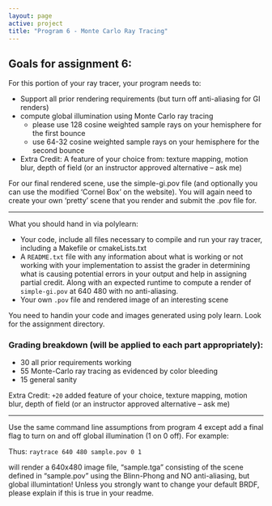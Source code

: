 ```yaml
---
layout: page
active: project
title: "Program 6 - Monte Carlo Ray Tracing"
---
```


## Goals for assignment 6:

For this portion of your ray tracer, your program needs to:
- Support all prior rendering requirements (but turn off anti-aliasing for GI renders)
- compute global illumination using Monte Carlo ray tracing
  - please use 128 cosine weighted sample rays on your hemisphere for the first bounce
  - use 64-32 cosine weighted sample rays on your hemisphere for the second bounce
- Extra Credit: A feature of your choice from:  texture mapping, motion blur, depth of field (or an instructor approved alternative – ask me)

For our final rendered scene,  use the simple-gi.pov file (and optionally you can use the modified ‘Cornel Box’ on the website).  You will again need to create your own ‘pretty’ scene that you render and submit the .pov file for.

---

What you should hand in via polylearn:
- Your code, include all files necessary to compile and run your ray tracer, including a Makefile or cmakeLists.txt
- A `README.txt` file with any information about what is working or not working with your implementation to assist the grader in determining what is causing potential errors in your output and help in assigning partial credit.  Along with an expected runtime to compute a render of `simple-gi.pov` at 640 480 with no anti-aliasing.
- Your own `.pov` file and rendered image of an interesting scene

You need to handin your code and images generated using poly learn.  Look for the assignment directory.

### Grading breakdown (will be applied to each part appropriately):

- 30 all prior requirements working
- 55 Monte-Carlo ray tracing as evidenced by color bleeding
- 15 general sanity

Extra Credit: `+20` added feature of your choice, texture mapping, motion blur, depth of field (or an instructor approved alternative – ask me)

---

Use the same command line assumptions from program 4 except add a final flag to turn on and off global illumination (1 on 0 off).  For example:

Thus:
  `raytrace 640 480 sample.pov 0 1`

will render a 640x480 image file,  “sample.tga” consisting of the scene defined in “sample.pov” using the Blinn-Phong and NO anti-aliasing, but global illumintation! Unless you strongly want to change your default BRDF, please explain if this is true in your readme.
